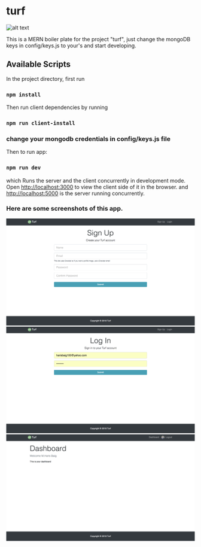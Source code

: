 # turf

![alt text](https://github.com/harisbaig100/turf/blob/develop/client/src/img/landing.png)

This is a MERN boiler plate for the project "turf", just change the mongoDB keys in config/keys.js to your's and start developing.

## Available Scripts

In the project directory, first run 

### `npm install`

Then run client dependencies by running

### `npm run client-install`

### change your mongodb credentials in config/keys.js file

Then to run app:

### `npm run dev`

which Runs the server and the client concurrently in development mode.<br>
Open [http://localhost:3000](http://localhost:3000) to view the client side of it in the browser.
and [http://localhost:5000](http://localhost:5000) is the server running concurrently.

### Here are some screenshots of this app.

![alt text](https://github.com/harisbaig100/turf/blob/develop/client/src/img/signup.png)
![alt text](https://github.com/harisbaig100/turf/blob/develop/client/src/img/login.png)
![alt text](https://github.com/harisbaig100/turf/blob/develop/client/src/img/dashboard.png)

